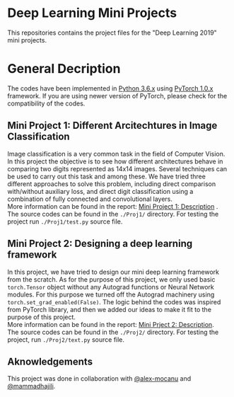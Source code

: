 # Deep Learning Mini Projects
This repositories contains the project files for the "Deep Learning 2019" mini projects.

# General Decription
The codes have been implemented in [Python 3.6.x](https://www.python.org/downloads/release/python-360/) using [PyTorch 1.0.x](https://pytorch.org/get-started/locally/) framework. If you are using newer version of PyTorch, please check for the compatibility of the codes.

## Mini Project 1: Different Arcitechtures in Image Classification
Image classification is a very common task in the field of Computer Vision. In this project the objective is to see how different architectures behave in comparing two digits represented as 14x14 images.
Several techniques can be used to carry out this task and among these. We have tried three different approaches to solve this problem, including direct comparison with/without auxiliary loss, and direct digit classification using a combination of fully connected and convolutional layers.  
More information can be found in the report: [Mini Project 1: Description](https://github.com/rezaho/deep_learning_mini_projects/blob/master/Proj1/report.pdf) .  
The source codes can be found in the `./Proj1/` directory. For testing the project run `./Proj1/test.py` source file.

## Mini Project 2: Designing a deep learning framework
In this project, we have tried to design our mini deep learning framework from the scratch.
As for the purpose of this project, we only used basic `torch.Tensor` object without any Autograd functions or Neural Network modules. For this purpose we turned off the Autograd machinery using `torch.set_grad_enabled(False)`.
The logic behind the codes was inspired from PyTorch library, and then we added our ideas to make it fit to the purpose of this project.  
More information can be found in the report: [Mini Prject 2: Description](https://github.com/rezaho/deep_learning_mini_projects/blob/master/Proj2/report.pdf).  
The source codes can be found in the `./Proj2/` directory. For testing the project, run `./Proj2/text.py` source file.


## Aknowledgements
This project was done in collaboration with [@alex-mocanu](https://github.com/alex-mocanu/) and [@mammadhajili](https://github.com/mammadhajili/).
